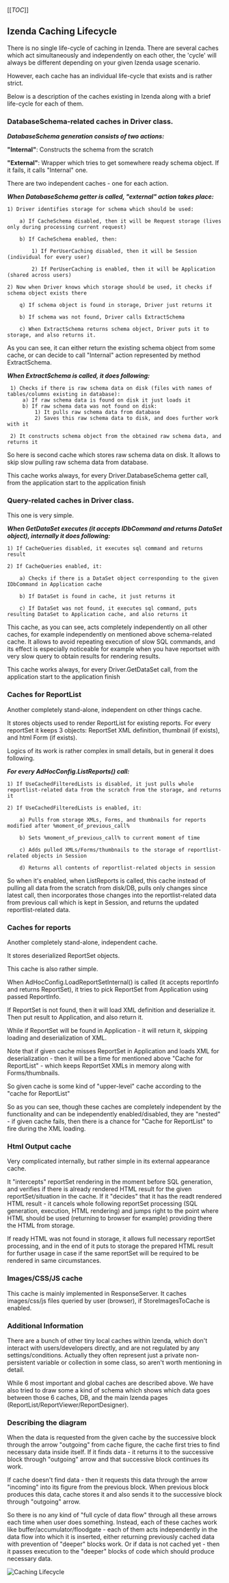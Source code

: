 [[_TOC_]]

## Izenda Caching Lifecycle

There is no single life-cycle of caching in Izenda. There are several caches which act simultaneously and independently on each other, the 'cycle' will always be different depending on your given Izenda usage scenario.

However, each cache has an individual life-cycle that exists and is rather strict.

Below is a description of the caches existing in Izenda along with a brief life-cycle for each of them.

### DatabaseSchema-related caches in Driver class.

**_DatabaseSchema generation consists of two actions:_**

  **"Internal"**: Constructs the schema from the scratch

  **"External"**: Wrapper which tries to get somewhere ready schema object. If it fails, it calls "Internal" one.

There are two independent caches - one for each action.

**_When DatabaseSchema getter is called, "external" action takes place:_**

    1) Driver identifies storage for schema which should be used:

        a) If CacheSchema disabled, then it will be Request storage (lives only during processing current request)

        b) If CacheSchema enabled, then:

            1) If PerUserCaching disabled, then it will be Session (individual for every user)

            2) If PerUserCaching is enabled, then it will be Application (shared across users)

    2) Now when Driver knows which storage should be used, it checks if schema object exists there

        q) If schema object is found in storage, Driver just returns it

        b) If schema was not found, Driver calls ExtractSchema

        c) When ExtractSchema returns schema object, Driver puts it to storage, and also returns it. 

As you can see, it can either return the existing schema object from some cache, or can decide to call "Internal" action represented by method ExtractSchema.

_**When ExtractSchema is called, it does following:**_

     1) Checks if there is raw schema data on disk (files with names of tables/columns existing in database):
         a) If raw schema data is found on disk it just loads it
         b) If raw schema data was not found on disk:
             1) It pulls raw schema data from database
             2) Saves this raw schema data to disk, and does further work with it

     2) It constructs schema object from the obtained raw schema data, and returns it

So here is second cache which stores raw schema data on disk. It allows to skip slow pulling raw schema data from database.

This cache works always, for every Driver.DatabaseSchema getter call, from the application start to the application finish

### Query-related caches in Driver class.

This one is very simple. 

_**When GetDataSet executes (it accepts IDbCommand and returns DataSet object), internally it does following:**_

    1) If CacheQueries disabled, it executes sql command and returns result

    2) If CacheQueries enabled, it:

        a) Checks if there is a DataSet object corresponding to the given IDbCommand in Application cache

        b) If DataSet is found in cache, it just returns it

        c) If DataSet was not found, it executes sql command, puts resulting DataSet to Application cache, and also returns it

This cache, as you can see, acts completely independently on all other caches, for example independently on mentioned above schema-related cache. It allows to avoid repeating execution of slow SQL commands, and its effect is especially noticeable for example when you have reportset with very slow query to obtain results for rendering results.

This cache works always, for every Driver.GetDataSet call, from the application start to the application finish

### Caches for ReportList

Another completely stand-alone, independent on other things cache.

It stores objects used to render ReportList for existing reports. For every reportSet it keeps 3 objects: ReportSet XML definition, thumbnail (if exists), and html Form (if exists).

Logics of its work is rather complex in small details, but in general it does following. 

_**For every AdHocConfig.ListReports() call:**_

    1) If UseCachedFilteredLists is disabled, it just pulls whole reportlist-related data from the scratch from the storage, and returns it

    2) If UseCachedFilteredLists is enabled, it:

        a) Pulls from storage XMLs, Forms, and thumbnails for reports modified after %moment_of_previous_call%

        b) Sets %moment_of_previous_call% to current moment of time

        c) Adds pulled XMLs/Forms/thumbnails to the storage of reportlist-related objects in Session

        d) Returns all contents of reportlist-related objects in session

So when it's enabled, when ListReports is called, this cache instead of pulling all data from the scratch from disk/DB, pulls only changes since latest call, then incorporates those changes into the reportlist-related data from previous call which is kept in Session, and returns the updated reportlist-related data.

### Caches for reports

Another completely stand-alone, independent cache.

It stores deserialized ReportSet objects.

This cache is also rather simple.

When AdHocConfig.LoadReportSetInternal() is called (it accepts reportInfo and returns ReportSet), it tries to pick ReportSet from Application using passed ReportInfo.

If ReportSet is not found, then it will load XML definition and deserialize it. Then put result to Application, and also return it.

While if ReportSet will be found in Application - it will return it, skipping loading and deserialization of XML.

Note that if given cache misses ReportSet in Application and loads XML for deserialization - then it will be a time for mentioned above "Cache for ReportList" - which keeps ReportSet XMLs in memory along with Forms/thumbnails.

So given cache is some kind of "upper-level" cache according to the "cache for ReportList"

So as you can see, though these caches are completely independent by the functionality and can be independently enabled/disabled, they are "nested" - if given cache fails, then there is a chance for "Cache for ReportList" to fire during the XML loading.

### Html Output cache

Very complicated internally, but rather simple in its external appearance cache.

It "intercepts" reportSet rendering in the moment before SQL generation, and verifies if there is already rendered HTML result for the given reportSet/situation in the cache. If it "decides" that it has the readt rendered HTML result - it cancels whole following reportSet processing (SQL generation, execution, HTML rendering) and jumps right to the point where HTML should be used (returning to browser for example) providing there the HTML from storage.

If ready HTML was not found in storage, it allows full necessary reportSet processing, and in the end of it puts to storage the prepared HTML result for further usage in case if the same reportSet will be required to be rendered in same circumstances.

### Images/CSS/JS cache

This cache is mainly implemented in ResponseServer. It caches images/css/js files queried by user (browser), if StoreImagesToCache is enabled.

### Additional Information

There are a bunch of other tiny local caches within Izenda, which don't interact with users/developers directly, and are not regulated by any settings/conditions. Actually they often represent just a private non-persistent variable or collection in some class, so aren't worth mentioning in detail.

While 6 most important and global caches are described above. We have also tried to draw some a kind of schema which shows which data goes between those 6 caches, DB, and the main Izenda pages (ReportList/ReportViewer/ReportDesigner).

### Describing the diagram

When the data is requested from the given cache by the successive block through the arrow "outgoing" from cache figure, the cache first tries to find necessary data inside itself. If it finds data - it returns it to the successive block through "outgoing" arrow and that successive block continues its work.

If cache doesn't find data - then it requests this data through the arrow "incoming" into its figure from the previous block. When previous block produces this data, cache stores it and also sends it to the successive block through "outgoing" arrow.

So there is no any kind of "full cycle of data flow" through all these arrows each time when user does something. Instead, each of these caches work like buffer/accumulator/floodgate - each of them acts independently in the data flow into which it is inserted, either returning previously cached data with prevention of "deeper" blocks work. Or if data is not cached yet - then it passes execution to the "deeper" blocks of code which should produce necessary data.

![Caching Lifecycle](/FAQ/Izenda-Caching-Lifecycle/Caching-Lifecycle.png)
